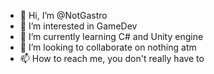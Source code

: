 - 👋 Hi, I’m @NotGastro
- 👀 I’m interested in GameDev
- 🌱 I’m currently learning C# and Unity engine
- 💞️ I’m looking to collaborate on nothing atm
- 📫 How to reach me, you don't really have to

<!---
NotGastro/NotGastro is a ✨ special ✨ repository because its `README.md` (this file) appears on your GitHub profile.
You can click the Preview link to take a look at your changes.
--->
